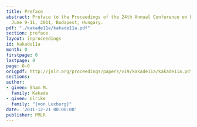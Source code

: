```yaml
---
title: Preface
abstract: Preface to the Proceedings of the 24th Annual Conference on Learning Theory
  June 9-11, 2011, Budapest, Hungary.
pdf: "./kakade11a/kakade11a.pdf"
section: preface
layout: inproceedings
id: kakade11a
month: 0
firstpage: 0
lastpage: 0
page: 0-0
origpdf: http://jmlr.org/proceedings/papers/v19/kakade11a/kakade11a.pdf
sections: 
author:
- given: Sham M.
  family: Kakade
- given: Ulrike
  family: "{von Luxburg}"
date: '2011-12-21 00:00:00'
publisher: PMLR
---
```

